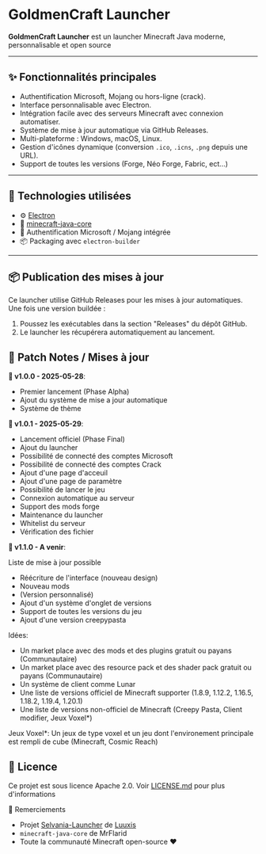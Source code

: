 # GoldmenCraft Launcher

**GoldmenCraft Launcher** est un launcher Minecraft Java moderne, personnalisable et open source

---

## ✨ Fonctionnalités principales

- Authentification Microsoft, Mojang ou hors-ligne (crack).
- Interface personnalisable avec Electron.
- Intégration facile avec des serveurs Minecraft avec connexion automatiser.
- Système de mise à jour automatique via GitHub Releases.
- Multi-plateforme : Windows, macOS, Linux.
- Gestion d'icônes dynamique (conversion `.ico`, `.icns`, `.png` depuis une URL).
- Support de toutes les versions (Forge, Néo Forge, Fabric, ect...)

---

## 🧱 Technologies utilisées

- ⚙️ [Electron](https://www.electronjs.org/)
- 🧩 [minecraft-java-core](https://github.com/MrFlarid/minecraft-java-core)
- 🔐 Authentification Microsoft / Mojang intégrée
- 📦 Packaging avec `electron-builder`

---

## 📦 Publication des mises à jour

Ce launcher utilise GitHub Releases pour les mises à jour automatiques. Une fois une version buildée :

1. Poussez les exécutables dans la section "Releases" du dépôt GitHub.
2. Le launcher les récupérera automatiquement au lancement.

## 📝 Patch Notes / Mises à jour

**📅 v1.0.0 - 2025-05-28**:

- Premier lancement (Phase Alpha)
- Ajout du système de mise a jour automatique
- Système de thème

**📅 v1.0.1 - 2025-05-29**:

- Lancement officiel (Phase Final)
- Ajout du launcher
- Possibilité de connecté des comptes Microsoft
- Possibilité de connecté des comptes Crack
- Ajout d'une page d'acceuil
- Ajout d'une page de paramètre
- Possibilité de lancer le jeu
- Connexion automatique au serveur
- Support des mods forge
- Maintenance du launcher
- Whitelist du serveur
- Vérification des fichier

**📅 v1.1.0 - A venir**:

Liste de mise à jour possible

- Réécriture de l'interface (nouveau design)
- Nouveau mods
- (Version personnalisé)
- Ajout d'un système d'onglet de versions
- Support de toutes les versions du jeu
- Ajout d'une version creepypasta

Idées:

- Un market place avec des mods et des plugins gratuit ou payans (Communautaire)
- Un market place avec des resource pack et des shader pack gratuit ou payans (Communautaire)
- Un système de client comme Lunar
- Une liste de versions officiel de Minecraft supporter (1.8.9, 1.12.2, 1.16.5, 1.18.2, 1.19.4, 1.20.1)
- Une liste de versions non-officiel de Minecraft (Creepy Pasta, Client modifier, Jeux Voxel*)

Jeux Voxel*: Un jeux de type voxel et un jeu dont l'environement principale est rempli de cube (Minecraft, Cosmic Reach)

## 📃 Licence

Ce projet est sous licence Apache 2.0. Voir [LICENSE.md](LICENSE.md) pour plus d'informations

🙏 Remerciements

- Projet [Selvania-Launcher](https://github.com/luuxis/Selvania-Launcher) de [Luuxis](https://github.com/luuxis)
- `minecraft-java-core` de MrFlarid
- Toute la communauté Minecraft open-source ❤️
